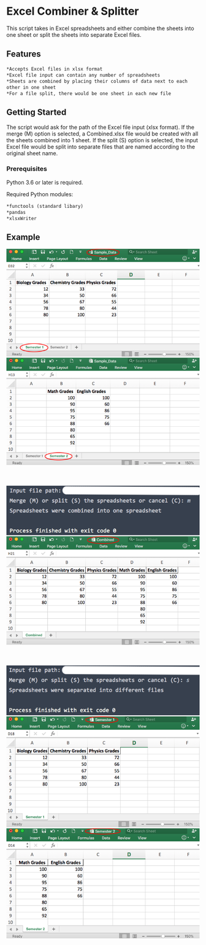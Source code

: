 # Excel Combiner & Splitter

This script takes in Excel spreadsheets and either combine the sheets into one sheet or split the sheets into separate Excel files. 

## Features
    *Accepts Excel files in xlsx format
    *Excel file input can contain any number of spreadsheets
    *Sheets are combined by placing their columns of data next to each other in one sheet
    *For a file split, there would be one sheet in each new file
    
## Getting Started

The script would ask for the path of the Excel file input (xlsx format).  If the merge (M) option is selected, a Combined.xlsx file would be created
 with all the sheets combined into 1 sheet.  If the split (S) option is selected, the input Excel file would be split into separate files that are 
 named according to the original sheet name.

### Prerequisites
Python 3.6 or later is required.

Required Python modules:

    *functools (standard libary)
    *pandas
    *xlsxWriter 

## Example
![Image](Screenshot_1.png)
![Image](Screenshot_2.png)
<br/><br/><br/><br/>
![Image](Screenshot_3.png)
![Image](Screenshot_4.png)
<br/><br/><br/><br/>
![Image](Screenshot_5.png)
![Image](Screenshot_6.png)
![Image](Screenshot_7.png)



